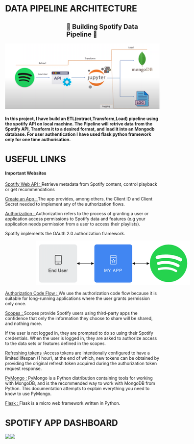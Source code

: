 # DATA PIPELINE ARCHITECTURE  

<h2 style="margin-left: 200px;"> 🤖 Building Spotify  Data Pipeline 🤖 </h2>
<img src='./spotify_arch.png'>
<h4></b>In this project, I have build an ETL(extract,Transform,Load) pipeline using the spotify API on local machine. The Pipeline will retrive data from the Spotify API, Tranform it to a desired format, and load it into an Mongodb database. 
  For user authentication I have used flask python framework only for one time authorisation.</h4>
  
# USEFUL LINKS  

<h4 style="text-align: left;">Important Websites</h4>
<p><a href='https://developer.spotify.com/documentation/web-api'>Spotify Web API : </a>Retrieve metadata from Spotify content, control playback or get recommendations</p>
<p><a href='https://developer.spotify.com/documentation/web-api/concepts/apps'>Create an App : </a>The app provides, among others, the Client ID and Client Secret needed to implement any of the authorization flows.</p>
<p><a href='https://developer.spotify.com/documentation/web-api/concepts/authorization'>Authorization : </a>Authorization refers to the process of granting a user or application access permissions to Spotify data and features (e.g your application needs permission from a user to access their playlists).

<p>Spotify implements the OAuth 2.0 authorization framework.</p>
<img src='./spotify_auth.png' style="margin-left: 100px;">
<p><a href='https://developer.spotify.com/documentation/web-api/tutorials/code-flow'>Authorization Code Flow : </a> We use the authorization code flow  because it is suitable for long-running applications where the user grants permission only once.</p>

<p><a href='https://developer.spotify.com/documentation/web-api/concepts/scopes'>Scopes : </a>Scopes provide Spotify users using third-party apps the confidence that only the information they choose to share will be shared, and nothing more. </p>
<p> If the user is not logged in, they are prompted to do so using their Spotify credentials. When the user is logged in, they are asked to authorize access to the data sets or features defined in the scopes.</p>

<p><a href='https://developer.spotify.com/documentation/web-api/tutorials/refreshing-tokens'>Refreshing tokens :</a>Access tokens are intentionally configured to have a limited lifespan (1 hour), at the end of which, new tokens can be obtained by providing the original refresh token acquired during the authorization token request response.</p>

<p><a href='</p>https://pymongo.readthedocs.io/en/stable/examples/authentication.html'>PyMongo :  </a>PyMongo is a Python distribution containing tools for working with MongoDB, and is the recommended way to work with MongoDB from Python. This documentation attempts to explain everything you need to know to use PyMongo.</p>

<p><a href='</p>https://flask.palletsprojects.com/en/3.0.x/quickstart/#routing'>Flask :  </a>Flask is a micro web framework written in Python.</p>

# SPOTIFY APP DASHBOARD 

<div class="parent" style="display: flex;">
  <div>
    <img src='https://github.com/codeXXripper/Spotify--Data-Pipeline/assets/56386562/7831d3f1-6e55-42ff-8101-bc5cc8a8c823'>
  </div>
  <div>
    <img src='https://github.com/codeXXripper/Spotify--Data-Pipeline/assets/56386562/2d38a802-fc7f-4d18-b4db-d8f31fd40b1f'>
  </div>
</div>


